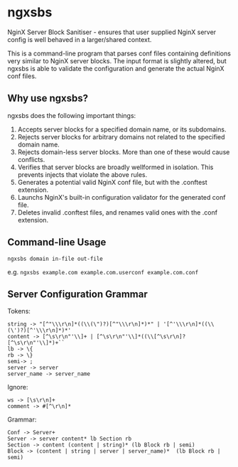 ngxsbs
======

NginX Server Block Sanitiser - ensures that user supplied NginX server config is well behaved in a larger/shared context.

This is a command-line program that parses conf files containing definitions very similar to NginX server blocks.  The input format is slightly altered, but ngxsbs is able to validate the configuration and generate the actual NginX conf files.

Why use ngxsbs?
---------------

ngxsbs does the following important things:

1. Accepts server blocks for a specified domain name, or its subdomains.
1. Rejects server blocks for arbitrary domains not related to the specified domain name.
1. Rejects domain-less server blocks. More than one of these would cause conflicts.
1. Verifies that server blocks are broadly wellformed in isolation. This prevents injects that violate the above rules.
1. Generates a potential valid NginX conf file, but with the .conftest extension.
1. Launchs NginX's built-in configuration validator for the generated conf file.
1. Deletes invalid .conftest files, and renames valid ones with the .conf extension.

Command-line Usage
------------------

`ngxsbs domain in-file out-file`

e.g. `ngxsbs example.com example.com.userconf example.com.conf`

Server Configuration Grammar
----------------------------

Tokens:

    string -> "[^"\\\r\n]*((\\(\")?)[^"\\\r\n]*)*" | '[^'\\\r\n]*((\\(\')?)[^'\\\r\n]*)*'
    content -> [^\s\r\n"'\\]+ | [^\s\r\n"'\\]*((\\[^\s\r\n]?[^\s\r\n"'\\]*)+``
    lb -> \{
    rb -> \}
    semi-> ;
    server -> server
    server_name -> server_name

Ignore:

    ws -> [\s\r\n]+
    comment -> #[^\r\n]*

Grammar:

    Conf -> Server+
    Server -> server content* lb Section rb
    Section -> content (content | string)* (lb Block rb | semi)
    Block -> (content | string | server | server_name)*  (lb Block rb | semi)
